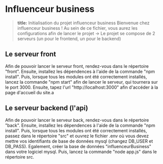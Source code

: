 # Influenceur business

> **title:** Initialisation du projet influenceur business
> Bienvenue chez influenceur business ! Au sein de ce fichier, vous aurez les configurations afin de lancer le projet
> -> Le projet se compose de 2 serveurs (un pour le frontend, un pour le backend)

## Le serveur front

Afin de pouvoir lancer le serveur front, rendez-vous dans le répertoire "front". Ensuite, installez les dépendences à l'aide de la commande "npm install". Puis, lorsque tous les modules ont été correctement installés, lancez la commande "npm start" afin de lancer le serveur, qui tournera sur le port 3000.
Ensuite, tapez l'url "http://localhost:3000" afin d'accéder à la page d'accueil du site.a

## Le serveur backend (l'api)

Afin de pouvoir lancer le serveur back, rendez-vous dans le répertoire "back". Ensuite, installez les dépendences à l'aide de la commande "npm install". Puis, lorsque tous les modules ont été correctement installés, passez dans le répertoire "src" et ouvrez le fichier .env où vous devez mettre vos identifiants de base de données mysql (changez DB_USER et DB_PASS). Egalement, créer la base de données "influenceurBusiness" dans votre logiciel mysql. Puis, lancez la commande "node app.js" dans le répertoire src.
